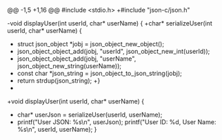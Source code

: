 @@ -1,5 +1,16 @@
 #include <stdio.h>
+#include "json-c/json.h"

-void displayUser(int userId, char* userName) {
+char* serializeUser(int userId, char* userName) {
+    struct json_object *jobj = json_object_new_object();
+    json_object_object_add(jobj, "userId", json_object_new_int(userId));
+    json_object_object_add(jobj, "userName", json_object_new_string(userName));
+    const char *json_string = json_object_to_json_string(jobj);
+    return strdup(json_string);
+}
+
+void displayUser(int userId, char* userName) {
+    char* userJson = serializeUser(userId, userName);
+    printf("User JSON: %s\n", userJson);
     printf("User ID: %d, User Name: %s\n", userId, userName);
 }
